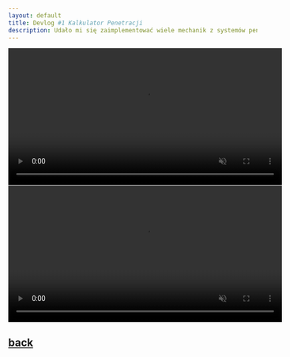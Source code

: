 ```yaml
---
layout: default
title: Devlog #1 Kalkulator Penetracji
description: Udało mi się zaimplementować wiele mechanik z systemów penetracji War Thunder
---
```



<video width="110%" title="a" loop="" autoplay="" playsinline="" muted="true">
<source src="https://v.redd.it/ukg883sa4ni81/DASH_720.mp4" type="video/mp4">
</video>
<video width="110%" title="a" loop="" autoplay="" playsinline="" muted="true">
<source src="https://v.redd.it/ukg883sa4ni81/DASH_1080.mp4" type="video/mp4">
</video>


## [back](./)
